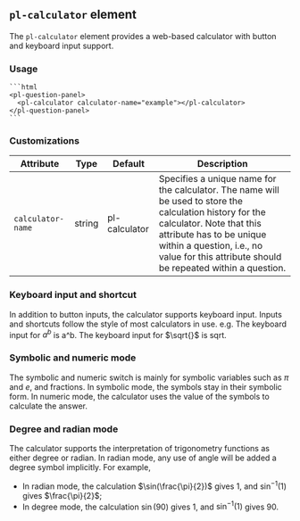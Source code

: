 ## `pl-calculator` element

The `pl-calculator` element provides a web-based calculator with button and keyboard input support.

### Usage

    ```html
    <pl-question-panel>
      <pl-calculator calculator-name="example"></pl-calculator>
    </pl-question-panel>
    ```

### Customizations

| Attribute         | Type   | Default       | Description                                                                                                                                                                                                                                                 |
| ----------------- | ------ | ------------- | ----------------------------------------------------------------------------------------------------------------------------------------------------------------------------------------------------------------------------------------------------------- |
| `calculator-name` | string | pl-calculator | Specifies a unique name for the calculator. The name will be used to store the calculation history for the calculator. Note that this attribute has to be unique within a question, i.e., no value for this attribute should be repeated within a question. |

### Keyboard input and shortcut

In addition to button inputs, the calculator supports keyboard input. Inputs and shortcuts follow the style of most calculators in use. e.g. The keyboard input for $a^b$ is a^b. The keyboard input for
$\sqrt{}$ is sqrt.

### Symbolic and numeric mode

The symbolic and numeric switch is mainly for symbolic variables such as $\pi$ and $e$, and fractions. In symbolic
mode, the symbols stay in their symbolic form. In numeric mode, the calculator uses the value
of the symbols to calculate the answer.

### Degree and radian mode

The calculator supports the interpretation of trigonometry functions as either degree or radian. In radian mode, any use of angle will be added a degree symbol implicitly. For example,

- In radian mode, the calculation $\sin(\frac{\pi}{2})$ gives 1, and $\sin^{-1}(1)$ gives $\frac{\pi}{2}$;
- In degree mode, the calculation $\sin(90)$ gives 1, and $\sin^{-1}(1)$ gives 90.
